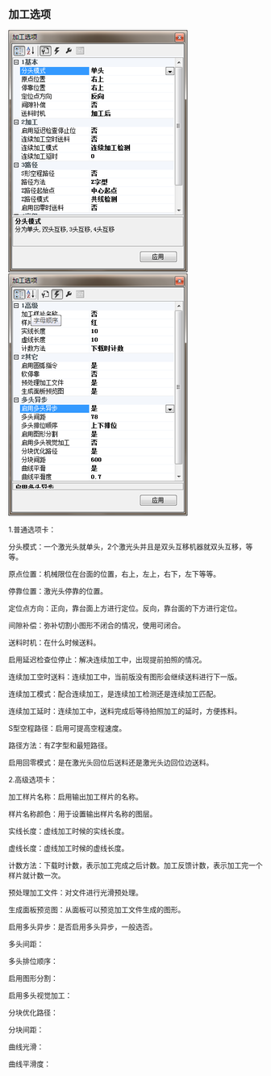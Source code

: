 ## 加工选项

![](/assets/ProcessOptions1.png)![](/assets/ProcessOptions2.png)

1.普通选项卡：

分头模式：一个激光头就单头，2个激光头并且是双头互移机器就双头互移，等等。

原点位置：机械限位在台面的位置，右上，左上，右下，左下等等。

停靠位置：激光头停靠的位置。

定位点方向：正向，靠台面上方进行定位。反向，靠台面的下方进行定位。

间隙补偿：弥补切割小图形不闭合的情况，使用可闭合。

送料时机：在什么时候送料。

启用延迟检查位停止：解决连续加工中，出现提前拍照的情况。

连续加工空时送料：连续加工中，当前版没有图形会继续送料进行下一版。

连续加工模式：配合连续加工，是连续加工检测还是连续加工匹配。

连续加工延时：连续加工中，送料完成后等待拍照加工的延时，方便拣料。

S型空程路径：启用可提高空程速度。

路径方法：有Z字型和最短路径。

启用回零模式：是在激光头回位后送料还是激光头边回位边送料。

2.高级选项卡：

加工样片名称：启用输出加工样片的名称。

样片名称颜色：用于设置输出样片名称的图层。

实线长度：虚线加工时候的实线长度。

虚线长度：虚线加工时候的虚线长度。

计数方法：下载时计数，表示加工完成之后计数。加工反馈计数，表示加工完一个样片就计数一次。

预处理加工文件：对文件进行光滑预处理。

生成面板预览图：从面板可以预览加工文件生成的图形。

启用多头异步：是否启用多头异步，一般选否。

多头间距：

多头排位顺序：

启用图形分割：

启用多头视觉加工：

分块优化路径：

分块间距：

曲线光滑：

曲线平滑度：

